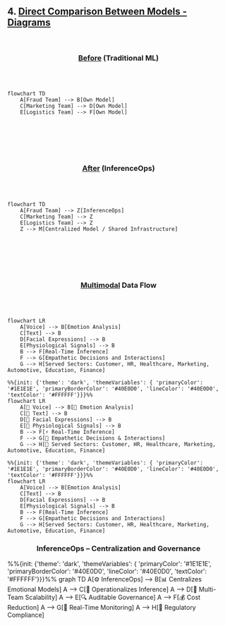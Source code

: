 
## 4. [Direct Comparison Between Models -  Diagrams]()

<br>

### <p align="center"> [Before]() (Traditional ML)

<br><br>

```mermaid
flowchart TD
    A[Fraud Team] --> B[Own Model]
    C[Marketing Team] --> D[Own Model]
    E[Logistics Team] --> F[Own Model]
```


<br>

#

<br>


### <p align="center">  [After]() (InferenceOps)

<br><br>

```mermaid
flowchart TD
    A[Fraud Team] --> Z[InferenceOps]
    C[Marketing Team] --> Z
    E[Logistics Team] --> Z
    Z --> M[Centralized Model / Shared Infrastructure]
```

<br>

#

<br>


### <p align="center"> [Multimodal]() Data Flow

<br><br>

```mermaid
flowchart LR
    A[Voice] --> B[Emotion Analysis]
    C[Text] --> B
    D[Facial Expressions] --> B
    E[Physiological Signals] --> B
    B --> F[Real-Time Inference]
    F --> G[Empathetic Decisions and Interactions]
    G --> H[Served Sectors: Customer, HR, Healthcare, Marketing, Automotive, Education, Finance]
```


```mermaid
%%{init: {'theme': 'dark', 'themeVariables': { 'primaryColor': '#1E1E1E', 'primaryBorderColor': '#40E0D0', 'lineColor': '#40E0D0', 'textColor': '#FFFFFF'}}}%%
flowchart LR
    A[🎤 Voice] --> B[🧠 Emotion Analysis]
    C[💬 Text] --> B
    D[🙂 Facial Expressions] --> B
    E[💓 Physiological Signals] --> B
    B --> F[⚡ Real-Time Inference]
    F --> G[🤝 Empathetic Decisions & Interactions]
    G --> H[🏢 Served Sectors: Customer, HR, Healthcare, Marketing, Automotive, Education, Finance]
```


```mermaid
%%{init: {'theme': 'dark', 'themeVariables': { 'primaryColor': '#1E1E1E', 'primaryBorderColor': '#40E0D0', 'lineColor': '#40E0D0', 'textColor': '#FFFFFF'}}}%%
flowchart LR
    A[Voice] --> B[Emotion Analysis]
    C[Text] --> B
    D[Facial Expressions] --> B
    E[Physiological Signals] --> B
    B --> F[Real-Time Inference]
    F --> G[Empathetic Decisions and Interactions]
    G --> H[Served Sectors: Customer, HR, Healthcare, Marketing, Automotive, Education, Finance]
```

### <p align="center"> InferenceOps – Centralization and Governance


%%{init: {'theme': 'dark', 'themeVariables': { 'primaryColor': '#1E1E1E', 'primaryBorderColor': '#40E0D0', 'lineColor': '#40E0D0', 'textColor': '#FFFFFF'}}}%%
graph TD
    A[⚙️ InferenceOps] --> B[📊 Centralizes Emotional Models]
    A --> C[🚀 Operationalizes Inference]
    A --> D[👥 Multi-Team Scalability]
    A --> E[🔍 Auditable Governance]
    A --> F[💰 Cost Reduction]
    A --> G[📡 Real-Time Monitoring]
    A --> H[📜 Regulatory Compliance]
